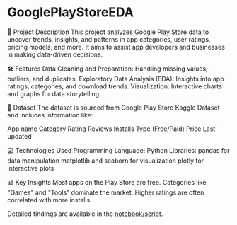 # GooglePlayStoreEDA

📜 Project Description
This project analyzes Google Play Store data to uncover trends, insights, and patterns in app categories, user ratings, pricing models, and more. It aims to assist app developers and businesses in making data-driven decisions.

🛠 Features
Data Cleaning and Preparation: Handling missing values, outliers, and duplicates.
Exploratory Data Analysis (EDA): Insights into app ratings, categories, and download trends.
Visualization: Interactive charts and graphs for data storytelling.

📁 Dataset
The dataset is sourced from Google Play Store Kaggle Dataset and includes information like:

App name
Category
Rating
Reviews
Installs
Type (Free/Paid)
Price
Last updated

💻 Technologies Used
Programming Language: Python
Libraries:
pandas for data manipulation
matplotlib and seaborn for visualization
plotly for interactive plots

📊 Key Insights
Most apps on the Play Store are free.
Categories like "Games" and "Tools" dominate the market.
Higher ratings are often correlated with more installs.

Detailed findings are available in the [notebook/script](https://github.com/notainur/GooglePlayStoreEDA/blob/main/Google_Play_Store_Data_Analysis.ipynb).

